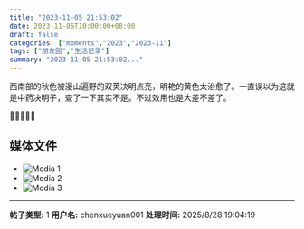 ```yaml
---
title: "2023-11-05 21:53:02"
date: 2023-11-05T10:00:00+08:00
draft: false
categories: ["moments","2023","2023-11"]
tags: ["朋友圈","生活记录"]
summary: "2023-11-05 21:53:02..."
---
```


西南部的秋色被漫山遍野的双荚决明点亮，明艳的黄色太治愈了。
​一直误以为这就是中药决明子，查了一下其实不是。不过效用也是大差不差了。

​💛💛💛💛💛

## 媒体文件

- ![Media 1](/Moments/photos/2023-11-05/202311052153020.jpg)
- ![Media 2](/Moments/photos/2023-11-05/202311052153021.jpg)
- ![Media 3](/Moments/photos/2023-11-05/202311052153022.jpg)

---

**帖子类型:** 1
**用户名:** chenxueyuan001
**处理时间:** 2025/8/28 19:04:19
